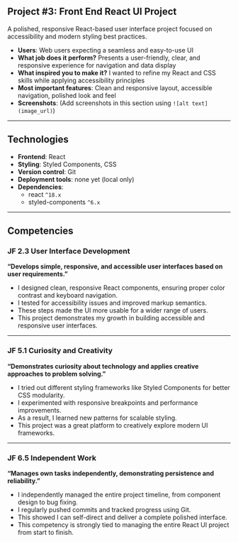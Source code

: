 ## Project #3: Front End React UI Project

A polished, responsive React-based user interface project focused on accessibility and modern styling best practices.  

- **Users**: Web users expecting a seamless and easy-to-use UI  
- **What job does it perform?** Presents a user-friendly, clear, and responsive experience for navigation and data display  
- **What inspired you to make it?** I wanted to refine my React and CSS skills while applying accessibility principles  
- **Most important features**: Clean and responsive layout, accessible navigation, polished look and feel  
- **Screenshots**: (Add screenshots in this section using `![alt text](image_url)`)

---

## Technologies

- **Frontend**: React  
- **Styling**: Styled Components, CSS  
- **Version control**: Git  
- **Deployment tools**: none yet (local only)  
- **Dependencies**:  
  - react `^18.x`  
  - styled-components `^6.x`

---

## Competencies

### JF 2.3 User Interface Development  
**“Develops simple, responsive, and accessible user interfaces based on user requirements.”**  
- I designed clean, responsive React components, ensuring proper color contrast and keyboard navigation.  
- I tested for accessibility issues and improved markup semantics.  
- These steps made the UI more usable for a wider range of users.  
- This project demonstrates my growth in building accessible and responsive user interfaces.

---

### JF 5.1 Curiosity and Creativity  
**“Demonstrates curiosity about technology and applies creative approaches to problem solving.”**  
- I tried out different styling frameworks like Styled Components for better CSS modularity.  
- I experimented with responsive breakpoints and performance improvements.  
- As a result, I learned new patterns for scalable styling.  
- This project was a great platform to creatively explore modern UI frameworks.

---

### JF 6.5 Independent Work  
**“Manages own tasks independently, demonstrating persistence and reliability.”**  
- I independently managed the entire project timeline, from component design to bug fixing.  
- I regularly pushed commits and tracked progress using Git.  
- This showed I can self-direct and deliver a complete polished interface.  
- This competency is strongly tied to managing the entire React UI project from start to finish.

